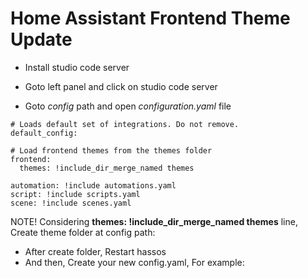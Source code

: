 # Home Assistant Frontend Theme Update


- Install studio code server 

- Goto left panel and click on studio code server 

- Goto *config* path and open *configuration.yaml* file

```code
# Loads default set of integrations. Do not remove.
default_config:

# Load frontend themes from the themes folder
frontend:
  themes: !include_dir_merge_named themes

automation: !include automations.yaml
script: !include scripts.yaml
scene: !include scenes.yaml

```

NOTE! Considering __themes: !include_dir_merge_named themes__ line, Create theme folder at config path:
- After create folder, Restart hassos
- And then, Create your new config.yaml, For example:
















